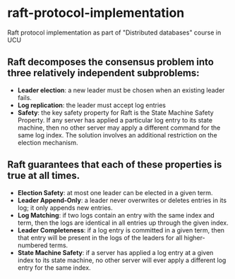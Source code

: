 # raft-protocol-implementation
Raft protocol implementation as part of "Distributed databases" course in UCU

## Raft decomposes the consensus problem into three relatively independent subproblems:
- **Leader election**: a new leader must be chosen when an existing leader fails.
- **Log replication**: the leader must accept log entries
- **Safety**: the key safety property for Raft is the State Machine Safety Property. If any server has applied a particular 
log entry to its state machine, then no other server may apply a different command for the same log index. The solution involves an
additional restriction on the election mechanism.

##  Raft guarantees that each of these properties is true at all times.
- **Election Safety**: at most one leader can be elected in a given term.
- **Leader Append-Only**: a leader never overwrites or deletes entries in its log; it only appends new entries.
- **Log Matching**: if two logs contain an entry with the same index and term, then the logs are identical in all entries
up through the given index.
- **Leader Completeness**: if a log entry is committed in a given term, then that entry will be present in the logs
of the leaders for all higher-numbered terms.
- **State Machine Safety**: if a server has applied a log entry at a given index to its state machine, no other server
will ever apply a different log entry for the same index.
